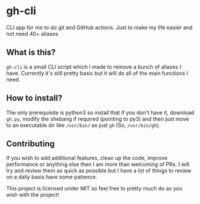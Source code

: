 # gh-cli
CLI app for me to do git and GitHub actions. Just to make my life easier and not need 40+ aliases

## What is this?
`gh-cli` is a small CLI script which I made to remove a bunch of aliases I have. Currently it's still pretty basic but it will do all of the main functions I need.

## How to install?
The only prerequisite is python3 so install that if you don't have it, download `gh.py`, modify the shebang if required (pointing to py3) and then just move to an executable dir like `/usr/bin/` as just `gh` (So, `/usr/bin/gh`).

## Contributing
If you wish to add additional features, clean up the code, improve performance or anything else then I am more than welcoming of PRs. I will try and review them as quick as possible but I have a lot of things to review on a daily basis have some patience.

This project is licensed under MIT so feel free to pretty much do as you wish with the project!